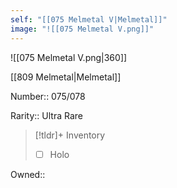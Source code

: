 ```yaml
---
self: "[[075 Melmetal V|Melmetal]]"
image: "![[075 Melmetal V.png]]"
---
```


![[075 Melmetal V.png|360]]

[[809 Melmetal|Melmetal]]

Number:: 075/078

Rarity:: Ultra Rare

> [!tldr]+ Inventory
> - [ ] Holo

Owned:: 

